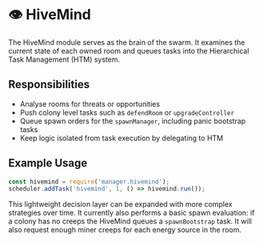 # 👁️ HiveMind

The HiveMind module serves as the brain of the swarm. It examines the current
state of each owned room and queues tasks into the Hierarchical Task Management
(HTM) system.

## Responsibilities

- Analyse rooms for threats or opportunities
- Push colony level tasks such as `defendRoom` or `upgradeController`
- Queue spawn orders for the `spawnManager`, including panic bootstrap tasks
- Keep logic isolated from task execution by delegating to HTM

## Example Usage
```javascript
const hivemind = require('manager.hivemind');
scheduler.addTask('hivemind', 1, () => hivemind.run());
```

This lightweight decision layer can be expanded with more complex strategies
over time. It currently also performs a basic spawn evaluation: if a colony
has no creeps the HiveMind queues a `spawnBootstrap` task. It will also request
enough miner creeps for each energy source in the room.
